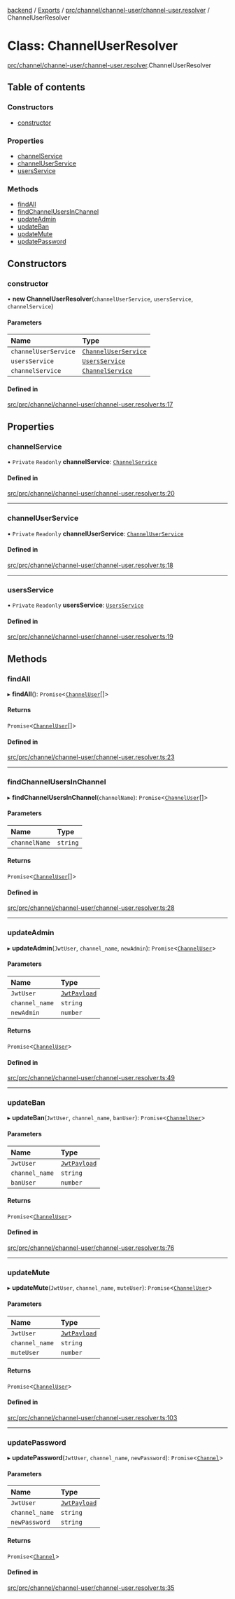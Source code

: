 [backend](../README.md) / [Exports](../modules.md) / [prc/channel/channel-user/channel-user.resolver](../modules/prc_channel_channel_user_channel_user_resolver.md) / ChannelUserResolver

# Class: ChannelUserResolver

[prc/channel/channel-user/channel-user.resolver](../modules/prc_channel_channel_user_channel_user_resolver.md).ChannelUserResolver

## Table of contents

### Constructors

- [constructor](prc_channel_channel_user_channel_user_resolver.ChannelUserResolver.md#constructor)

### Properties

- [channelService](prc_channel_channel_user_channel_user_resolver.ChannelUserResolver.md#channelservice)
- [channelUserService](prc_channel_channel_user_channel_user_resolver.ChannelUserResolver.md#channeluserservice)
- [usersService](prc_channel_channel_user_channel_user_resolver.ChannelUserResolver.md#usersservice)

### Methods

- [findAll](prc_channel_channel_user_channel_user_resolver.ChannelUserResolver.md#findall)
- [findChannelUsersInChannel](prc_channel_channel_user_channel_user_resolver.ChannelUserResolver.md#findchannelusersinchannel)
- [updateAdmin](prc_channel_channel_user_channel_user_resolver.ChannelUserResolver.md#updateadmin)
- [updateBan](prc_channel_channel_user_channel_user_resolver.ChannelUserResolver.md#updateban)
- [updateMute](prc_channel_channel_user_channel_user_resolver.ChannelUserResolver.md#updatemute)
- [updatePassword](prc_channel_channel_user_channel_user_resolver.ChannelUserResolver.md#updatepassword)

## Constructors

### constructor

• **new ChannelUserResolver**(`channelUserService`, `usersService`, `channelService`)

#### Parameters

| Name | Type |
| :------ | :------ |
| `channelUserService` | [`ChannelUserService`](prc_channel_channel_user_channel_user_service.ChannelUserService.md) |
| `usersService` | [`UsersService`](users_users_service.UsersService.md) |
| `channelService` | [`ChannelService`](prc_channel_channel_service.ChannelService.md) |

#### Defined in

[src/prc/channel/channel-user/channel-user.resolver.ts:17](https://github.com/GQDeltex/ft_transcendence/blob/main/backend/src/prc/channel/channel-user/channel-user.resolver.ts#L17)

## Properties

### channelService

• `Private` `Readonly` **channelService**: [`ChannelService`](prc_channel_channel_service.ChannelService.md)

#### Defined in

[src/prc/channel/channel-user/channel-user.resolver.ts:20](https://github.com/GQDeltex/ft_transcendence/blob/main/backend/src/prc/channel/channel-user/channel-user.resolver.ts#L20)

___

### channelUserService

• `Private` `Readonly` **channelUserService**: [`ChannelUserService`](prc_channel_channel_user_channel_user_service.ChannelUserService.md)

#### Defined in

[src/prc/channel/channel-user/channel-user.resolver.ts:18](https://github.com/GQDeltex/ft_transcendence/blob/main/backend/src/prc/channel/channel-user/channel-user.resolver.ts#L18)

___

### usersService

• `Private` `Readonly` **usersService**: [`UsersService`](users_users_service.UsersService.md)

#### Defined in

[src/prc/channel/channel-user/channel-user.resolver.ts:19](https://github.com/GQDeltex/ft_transcendence/blob/main/backend/src/prc/channel/channel-user/channel-user.resolver.ts#L19)

## Methods

### findAll

▸ **findAll**(): `Promise`<[`ChannelUser`](prc_channel_channel_user_entities_channel_user_entity.ChannelUser.md)[]\>

#### Returns

`Promise`<[`ChannelUser`](prc_channel_channel_user_entities_channel_user_entity.ChannelUser.md)[]\>

#### Defined in

[src/prc/channel/channel-user/channel-user.resolver.ts:23](https://github.com/GQDeltex/ft_transcendence/blob/main/backend/src/prc/channel/channel-user/channel-user.resolver.ts#L23)

___

### findChannelUsersInChannel

▸ **findChannelUsersInChannel**(`channelName`): `Promise`<[`ChannelUser`](prc_channel_channel_user_entities_channel_user_entity.ChannelUser.md)[]\>

#### Parameters

| Name | Type |
| :------ | :------ |
| `channelName` | `string` |

#### Returns

`Promise`<[`ChannelUser`](prc_channel_channel_user_entities_channel_user_entity.ChannelUser.md)[]\>

#### Defined in

[src/prc/channel/channel-user/channel-user.resolver.ts:28](https://github.com/GQDeltex/ft_transcendence/blob/main/backend/src/prc/channel/channel-user/channel-user.resolver.ts#L28)

___

### updateAdmin

▸ **updateAdmin**(`JwtUser`, `channel_name`, `newAdmin`): `Promise`<[`ChannelUser`](prc_channel_channel_user_entities_channel_user_entity.ChannelUser.md)\>

#### Parameters

| Name | Type |
| :------ | :------ |
| `JwtUser` | [`JwtPayload`](../interfaces/auth_strategy_jwt_strategy.JwtPayload.md) |
| `channel_name` | `string` |
| `newAdmin` | `number` |

#### Returns

`Promise`<[`ChannelUser`](prc_channel_channel_user_entities_channel_user_entity.ChannelUser.md)\>

#### Defined in

[src/prc/channel/channel-user/channel-user.resolver.ts:49](https://github.com/GQDeltex/ft_transcendence/blob/main/backend/src/prc/channel/channel-user/channel-user.resolver.ts#L49)

___

### updateBan

▸ **updateBan**(`JwtUser`, `channel_name`, `banUser`): `Promise`<[`ChannelUser`](prc_channel_channel_user_entities_channel_user_entity.ChannelUser.md)\>

#### Parameters

| Name | Type |
| :------ | :------ |
| `JwtUser` | [`JwtPayload`](../interfaces/auth_strategy_jwt_strategy.JwtPayload.md) |
| `channel_name` | `string` |
| `banUser` | `number` |

#### Returns

`Promise`<[`ChannelUser`](prc_channel_channel_user_entities_channel_user_entity.ChannelUser.md)\>

#### Defined in

[src/prc/channel/channel-user/channel-user.resolver.ts:76](https://github.com/GQDeltex/ft_transcendence/blob/main/backend/src/prc/channel/channel-user/channel-user.resolver.ts#L76)

___

### updateMute

▸ **updateMute**(`JwtUser`, `channel_name`, `muteUser`): `Promise`<[`ChannelUser`](prc_channel_channel_user_entities_channel_user_entity.ChannelUser.md)\>

#### Parameters

| Name | Type |
| :------ | :------ |
| `JwtUser` | [`JwtPayload`](../interfaces/auth_strategy_jwt_strategy.JwtPayload.md) |
| `channel_name` | `string` |
| `muteUser` | `number` |

#### Returns

`Promise`<[`ChannelUser`](prc_channel_channel_user_entities_channel_user_entity.ChannelUser.md)\>

#### Defined in

[src/prc/channel/channel-user/channel-user.resolver.ts:103](https://github.com/GQDeltex/ft_transcendence/blob/main/backend/src/prc/channel/channel-user/channel-user.resolver.ts#L103)

___

### updatePassword

▸ **updatePassword**(`JwtUser`, `channel_name`, `newPassword`): `Promise`<[`Channel`](prc_channel_entities_channel_entity.Channel.md)\>

#### Parameters

| Name | Type |
| :------ | :------ |
| `JwtUser` | [`JwtPayload`](../interfaces/auth_strategy_jwt_strategy.JwtPayload.md) |
| `channel_name` | `string` |
| `newPassword` | `string` |

#### Returns

`Promise`<[`Channel`](prc_channel_entities_channel_entity.Channel.md)\>

#### Defined in

[src/prc/channel/channel-user/channel-user.resolver.ts:35](https://github.com/GQDeltex/ft_transcendence/blob/main/backend/src/prc/channel/channel-user/channel-user.resolver.ts#L35)
